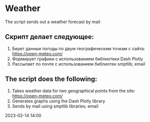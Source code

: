 # Weather
The script sends out a weather forecast by mail

## Скрипт делает следующее:
1. Берет данные погоды по двум географическим точкам с сайта:
https://open-meteo.com/
2. Формирует графики с использованием библиотеки Dash Plotly
3. Рассылает по почте с использованием библиотек smptlib; email


## The script does the following:
1. Takes weather data for two geographical points from the site:
https://open-meteo.com/
2. Generates graphs using the Dash Plotly library
3. Sends by mail using smptlib libraries; email

2023-02-14 14:00
